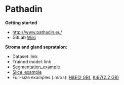 # Pathadin

**Getting started**
* http://www.pathadin.eu/
* GitLab [Wiki](https://gitlab.com/Digipathology/Pathadin/-/wikis/home)

**Stroma and gland seprataion:**
* Dataset: link
* Trained model: link
* [Segmentation_example](https://colab.research.google.com/drive/1kc9mKy1ldCQCFXIzy8l_tqGC2FGLcqOd)
* [Slice_example](https://drive.google.com/file/d/107Pyqbz2FIkyQTAAXsebK-nkWh0O5BQN/view?usp=sharing)
* Full-size examples (.mrxs): [H&E(2 GB)](https://www.pathadin.eu/pathadin/HemEosin.zip), [Ki67(2.2 GB)](https://www.pathadin.eu/pathadin/Ki67.zip)